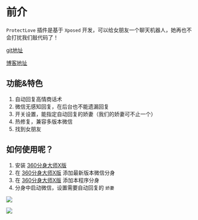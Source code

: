 # 前介
`ProtectLove` 插件是基于 `Xposed` 开发，可以给女朋友一个聊天机器人，她再也不会打扰我们敲代码了！

[git地址](https://github.com/makeloveandroid/ProtectLove)  

[博客地址](https://wenyingzhi.com/mu-lu-5/feng-mian-1)

## 功能&特色
1. 自动回复高情商话术
2. 微信无感知回复，在后台也不能遗漏回复
3. 开关设置，能指定自动回复的娇妻（我们的娇妻可不止一个）
4. 热修复，兼容多版本微信
5. 找到女朋友

## 如何使用呢？
1. 安装 [360分身大师X版](https://a.app.qq.com/o/simple.jsp?pkgname=com.qihoo.magic.xposed)
2. 在 [360分身大师X版](https://a.app.qq.com/o/simple.jsp?pkgname=com.qihoo.magic.xposed) 添加最新版本微信分身
3. 在 [360分身大师X版](https://a.app.qq.com/o/simple.jsp?pkgname=com.qihoo.magic.xposed) 添加本程序分身
4. 分身中启动微信，设置需要自动回复的 `娇妻`

![](http://p0.qhimg.com/t0132f59038ba4bcead.gif)

![](http://p0.qhimg.com/t013997c58ac531142c.gif)
